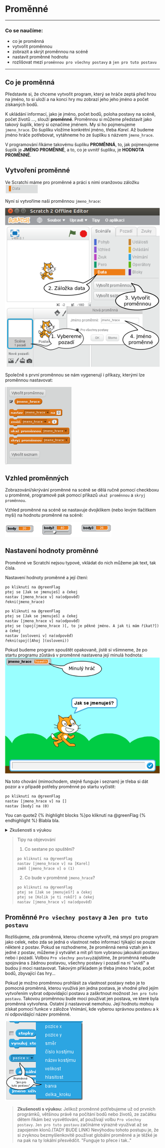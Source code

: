 # Proměnné

***

### Co se naučíme:
* co je proměnná
* vytvořit proměnnou
* zobrazit a skrýt proměnnou na scéně
* nastavit proměnné hodnotu
* rozlišovat mezi `proměnnou pro všechny postavy` a `jen pro tuto postavu`

***

## Co je proměnná
Představte si, že chceme vytvořit program, který se hráče zeptá před hrou na jméno, to si uloží a na konci hry mu zobrazí jeho jeho jméno a počet získaných bodů.

K ukládání informací, jako je jméno, počet bodů, poloha postavy na scéně, počet životů …, slouží **proměnné**. 
Proměnnou si můžeme představit jako takový šuplík, který si označíme jménem. My si ho pojmenujeme `jmeno_hrace`.  Do šuplíku vložíme konkrétní jméno, třeba *Karel*. Až budeme jméno hráče potřebovat, vytáhneme ho ze šuplíku s názvem `jmeno_hrace`.

V programování říkáme takovému šuplíku **PROMĚNNÁ**, to, jak pojmenujeme šuplík je **JMÉNO PROMĚNNÉ**, a to, co je uvnitř šuplíku, je **HODNOTA PROMĚNNÉ**.
## Vytvoření proměnné

Ve Scratchi máme pro proměnné a práci s nimi oranžovou záložku ![](data.png)

 Nyní si vytvoříme naši proměnnou `jmeno_hrace`:

![](vytvareni_promenne_pozadi.png)

 Společně s první proměnnou se nám vygenerují i příkazy, kterými lze proměnnou nastavovat:

![](funce_pro_promennou.png)

## Vzhled proměnných
Zobrazování/skrývání proměnné na scéně se dělá ručně pomocí checkboxu u proměnné, programově pak pomocí příkazů `ukaž proměnnou` a `skryj proměnnou`.

Vzhled proměnné na scéně se nastavuje dvojklikem (nebo levým tlačítkem myši) na hodnotu proměnné na scéně:

![](zobrazeni_promennych.png)

## Nastavení hodnoty proměnné
Proměnné ve Scratchi nejsou typové, vkládat do nich můžeme jak text, tak čísla.

Nastavení hodnoty proměnné a její čtení:
```blocks
po kliknutí na @greenFlag
ptej se [Jak se jmenuješ] a čekej
nastav [jmeno_hrace v] na(odpověď)
řekni(jmeno_hrace)
```

```blocks
po kliknutí na @greenFlag
ptej se [Jak se jmenuješ] a čekej
nastav [jmeno_hrace v] na(odpověď)
ptej se (spoj(jmeno_hrace )[, to je pěkné jméno. A jak ti mám říkat?]) a čekej
nastav [osloveni v] na(odpověď)
řekni(spoj([Ahoj ](osloveni))
```
Pokud budeme program spouštět opakovaně, jistě si všimneme, že po startu programu zůstává v proměnné nastavena její minulá hodnota:
![](jak_se_jmenujes_scena.png)

Na toto chování (mimochodem, stejně funguje i seznam) je třeba si dát pozor a v případě potřeby proměnné po startu vyčistit:
```blocks
po kliknutí na @greenFlag
nastav [jmeno_hrace v] na []
nastav [body] na (0)
```
You can quote2 {% ihighlight blocks %}po kliknutí na @greenFlag
{% endhighlight %} Blabla bla.


<details><summary>Zkušenosti s výukou</summary><p markdown="1">
Doporučuji ujistit se, že děti vnímají rozdíl mezi  <code class="language-blocks">nastav [ v] na []</code> a <code class="language-blocks">změň [ v] o ()</code>. 
Zároveň je vhodné upozornit, že pokud chceme zmenšovat  hodnotu proměnné (např. ubírání životů), je třeba do    argumentu funkce dát záporné číslo. 
</p></details>

 
> Tipy na objevování
>1. Co sestane po spuštění? 
>```blocks
>po kliknutí na @greenFlag
>nastav [jmeno_hrace v] na [Karel]
>změň [jmeno_hrace v] o (1)
>```
> 2. Co bude v proměnné `jmeno_hrace`?
>```blocks
>po kliknutí na @greenFlag
>ptej se [Jak se jmenuješ?] a čekej
>ptej se [Kolik je ti roků?] a čekej
>nastav [jmeno_hrace v] na(odpověď)
>```


## Proměnné `Pro všechny postavy` a `Jen pro tuto postavu`
Rozlišujeme, zda proměnná, kterou chceme vytvořit, má smysl pro program jako celek, nebo zda se jedná o vlastnost nebo informaci týkající se pouze některé z postav.
Pokud se rozhodneme, že proměnná nemá vztah jen k jedné z postav, můžeme ji vytvářet a mít při tom vybranou jakoukoli postavu nebo i pozadí. Volbou `Pro všechny postavy`zajistíme, že proměnná nebude spojována s žádnou postavou, všechny postavy i pozadí na ni "uvidí" a budou ji moci nastavovat. Takovým příkladem je třeba jméno hráče, počet bodů, zbyvající čas hry... 

Pokud je možno proměnnou prohlásit za vlastnost postavy nebo je to pomocná proměnná, kterou využívá jen jedna postava, je vhodné před jejím vytvořením vybrat odpovídající postavu a zaškrtnout možnost `Jen pro tuto postavu`.
Takovou proměnnou bude moci používat jen postava, ve které byla proměnná vytvořena. Ostatní ji nastavovat nemohou. Její hodnotu mohou získat pomocí funkce v záložce Vnímání, kde vyberou správnou postavu a k ní odpovídající název proměnné.

![](nacteni_hodnoty_lok_prom.png) 



>**Zkušenosti s výukou:**
Jelikož proměnné potřebujeme už od prvních prográmků, většinou právě na počítání bodů nebo životů, ze začátku dětem říkám bez vysvětlování, ať používají volbu `Pro všechny postavy`. `Jen pro tuto postavu` začínáme výrazně využívat až se zapojením klonů.(TADY BUDE LINK)
Nevýhodou tohoto postupu je, že si zvyknou bezmyšlenkovitě používat globální proměnné a je těžké je na pak na ty lokální přesvědčit. "Funguje to přece i tak.."